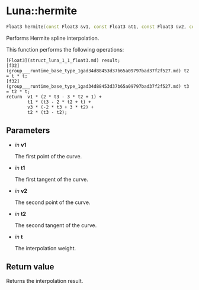 # Luna::hermite

```c++
Float3 hermite(const Float3 &v1, const Float3 &t1, const Float3 &v2, const Float3 &t2, f32 t)
```

Performs Hermite spline interpolation. 

This function performs the following operations: 
```
[Float3](struct_luna_1_1_float3.md) result;
[f32](group___runtime_base_type_1gad34d88453d37b65a09797bad37f2f527.md) t2 = t * t;
[f32](group___runtime_base_type_1gad34d88453d37b65a09797bad37f2f527.md) t3 = t2 * t;
return  v1 * (2 * t3 - 3 * t2 + 1) +
        t1 * (t3 - 2 * t2 + t) +
        v3 * (-2 * t3 + 3 * t2) +
        t2 * (t3 - t2);
```


## Parameters
* *in* **v1**

    The first point of the curve. 

* *in* **t1**

    The first tangent of the curve. 

* *in* **v2**

    The second point of the curve. 

* *in* **t2**

    The second tangent of the curve. 

* *in* **t**

    The interpolation weight. 

## Return value
Returns the interpolation result. 

